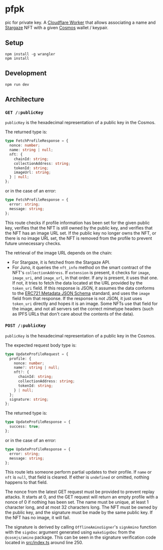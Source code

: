 # pfpk

pic for private key. A [Cloudflare Worker](https://developers.cloudflare.com/workers) that allows associating a name and
[Stargaze](https://stargaze.zone) NFT with a given [Cosmos](https://cosmos.network) wallet / keypair.

## Setup

```
npm install -g wrangler
npm install
```

## Development

```
npm run dev
```

## Architecture

### `GET /:publicKey`

`publicKey` is the hexadecimal representation of a public key in the Cosmos.

The returned type is:

```ts
type FetchProfileResponse = {
  nonce: number;
  name: string | null;
  nft: {
    chainId: string;
    collectionAddress: string;
    tokenId: string;
    imageUrl: string;
  } | null;
};
```

or in the case of an error:

```ts
type FetchProfileResponse = {
  error: string;
  message: string;
};
```

This route checks if profile information has been set for the given public key,
verifies that the NFT is still owned by the public key, and verifies that the
NFT has an image URL set. If the public key no longer owns the NFT, or there
is no image URL set, the NFT is removed from the profile to prevent future
unnecessary checks.

The retrieval of the image URL depends on the chain:

- For Stargaze, it is fetched from the Stargaze API.
- For Juno, it queries the `nft_info` method on the smart contract of the NFT's
  `collectionAddress`. If `extension` is present, it checks for `image`,
  `image_uri`, and `image_url`, in that order. If any is present, it uses that
  one. If not, it tries to fetch the data located at the URL provided by the
  `token_uri` field. If this response is JSON, it assumes the data conforms to
  the [ERC721 Metadata JSON
  Schema](https://github.com/ethereum/EIPs/blob/master/EIPS/eip-721.md#specification)
  standard, and uses the `image` field from that response. If the response is
  not JSON, it just uses `token_uri` directly and hopes it is an image. Some
  NFTs use that field for the image, and not all servers set the correct
  mimetype headers (such as IPFS URLs that don't care about the contents of the
  data).

### `POST /:publicKey`

`publicKey` is the hexadecimal representation of a public key in the Cosmos.

The expected request body type is:

```ts
type UpdateProfileRequest = {
  profile: {
    nonce: number;
    name?: string | null;
    nft?: {
      chainId: string;
      collectionAddress: string;
      tokenId: string;
    } | null;
  };
  signature: string;
};
```

The returned type is:

```ts
type UpdateProfileResponse = {
  success: true;
};
```

or in the case of an error:

```ts
type UpdateProfileResponse = {
  error: string;
  message: string;
};
```

This route lets someone perform partial updates to their profile. If `name` or
`nft` is `null`, that field is cleared. If either is `undefined` or omitted,
nothing happens to that field.

The nonce from the latest GET request must be provided to prevent replay
attacks. It starts at 0, and the GET request will return an empty profile with a
nonce of 0 if nothing has been set. The name must be unique, at least 1
character long, and at most 32 characters long. The NFT must be owned by the
public key, and the signature must be made by the same public key. If the NFT
has no image, it will fail.

The signature is derived by calling `OfflineAminoSigner`'s `signAmino` function
with the `signDoc` argument generated using `makeSignDoc` from the
`@cosmjs/amino` package. This can be seen in the signature verification code
located in [src/index.ts](./src/index.ts#L50) around line 250.
